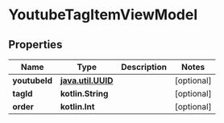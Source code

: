 
# YoutubeTagItemViewModel

## Properties
Name | Type | Description | Notes
------------ | ------------- | ------------- | -------------
**youtubeId** | [**java.util.UUID**](java.util.UUID.md) |  |  [optional]
**tagId** | **kotlin.String** |  |  [optional]
**order** | **kotlin.Int** |  |  [optional]



